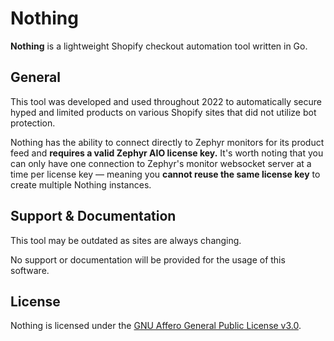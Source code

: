 # Nothing
**Nothing** is a lightweight Shopify checkout automation tool written in Go. 

## General

This tool was developed and used throughout 2022 to automatically secure hyped and limited products on various Shopify sites that did not utilize bot protection.

Nothing has the ability to connect directly to Zephyr monitors for its product feed and **requires a valid Zephyr AIO license key.** It's worth noting that you can only have one connection to Zephyr's monitor websocket server at a time per license key — meaning you **cannot reuse the same license key** to create multiple Nothing instances.

## Support & Documentation

This tool may be outdated as sites are always changing.

No support or documentation will be provided for the usage of this software.

## License

Nothing is licensed under the [GNU Affero General Public License v3.0](https://github.com/Swan/Nothing/blob/main/LICENSE).

